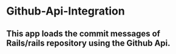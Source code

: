 # Github-Api-Integration
## This app loads the commit messages of Rails/rails repository using the Github Api.